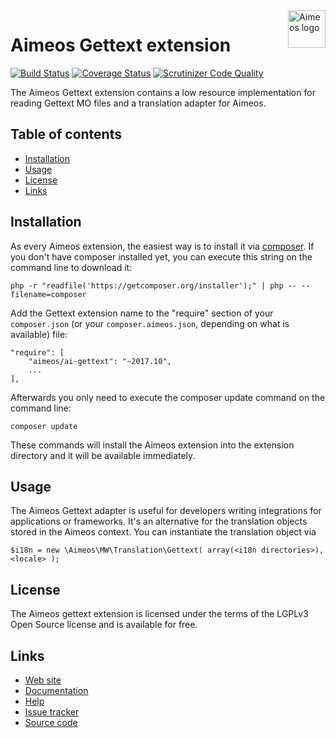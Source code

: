 <a href="https://aimeos.org/">
    <img src="https://aimeos.org/fileadmin/template/icons/logo.png" alt="Aimeos logo" title="Aimeos" align="right" height="60" />
</a>

Aimeos Gettext extension
===============================
[![Build Status](https://travis-ci.org/aimeos/ai-gettext.svg?branch=master)](https://travis-ci.org/aimeos/ai-gettext)
[![Coverage Status](https://coveralls.io/repos/aimeos/ai-gettext/badge.svg?branch=master)](https://coveralls.io/r/aimeos/ai-gettext?branch=master)
[![Scrutinizer Code Quality](https://scrutinizer-ci.com/g/aimeos/ai-gettext/badges/quality-score.png?b=master)](https://scrutinizer-ci.com/g/aimeos/ai-gettext/?branch=master)

The Aimeos Gettext extension contains a low resource implementation for reading Gettext MO files and a translation adapter for Aimeos.

## Table of contents

- [Installation](#installation)
- [Usage](#usage)
- [License](#license)
- [Links](#links)

## Installation

As every Aimeos extension, the easiest way is to install it via [composer](https://getcomposer.org/). If you don't have composer installed yet, you can execute this string on the command line to download it:
```
php -r "readfile('https://getcomposer.org/installer');" | php -- --filename=composer
```

Add the Gettext extension name to the "require" section of your ```composer.json``` (or your ```composer.aimeos.json```, depending on what is available) file:
```
"require": [
    "aimeos/ai-gettext": "~2017.10",
    ...
],
```

Afterwards you only need to execute the composer update command on the command line:
```
composer update
```

These commands will install the Aimeos extension into the extension directory and it will be available immediately.

## Usage

The Aimeos Gettext adapter is useful for developers writing integrations for applications or frameworks. It's an alternative for the translation objects stored in the Aimeos context. You can instantiate the translation object via
```
$i18n = new \Aimeos\MW\Translation\Gettext( array(<i18n directories>), <locale> );
```

## License

The Aimeos gettext extension is licensed under the terms of the LGPLv3 Open Source license and is available for free.

## Links

* [Web site](https://aimeos.org/)
* [Documentation](https://aimeos.org/docs)
* [Help](https://aimeos.org/help)
* [Issue tracker](https://github.com/aimeos/ai-gettext/issues)
* [Source code](https://github.com/aimeos/ai-gettext)
